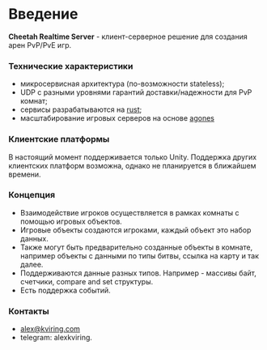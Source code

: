 # Введение

**Cheetah Realtime Server** - клиент-серверное решение для создания арен PvP/PvE игр.

### Технические характеристики

- микросервисная архитектура (по-возможности stateless);
- UDP с разными уровнями гарантий доставки/надежности для PvP комнат;
- сервисы разрабатываются на [rust](https://www.rust-lang.org);
- масштабирование игровых серверов на основе [agones](https://agones.dev)

### Клиентские платформы

В настоящий момент поддерживается только Unity. Поддержка других клиентских платформ возможна, однако не планируется в
ближайшем времени.

### Концепция

- Взаимодействие игроков осуществляется в рамках комнаты с помощью игровых
  объектов.
- Игровые объекты создаются игроками, каждый объект это набор данных.
- Также могут быть предварительно созданные объекты в комнате, например объекты
  с данными по типы битвы, ссылка на карту и так далее.
- Поддерживаются данные разных типов. Например - массивы байт, счетчики, compare
  and set структуры.
- Есть поддержка событий.


### Контакты

- alex@kviring.com
- telegram: alexkviring.








